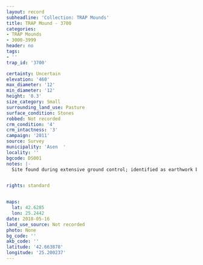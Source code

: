 ```yaml
---
layout: record
subheadline: 'Collection: TRAP Mounds'
title: TRAP Mound - 3700
categories:
- TRAP Mounds
- 3000-3999
header: no
tags:
- ''
trap_id: '3700'

certainty: Uncertain
elevation: '460'
max_diameter: '12'
min_diameter: '12'
height: '0.3'
size_category: Small
surrounding_land_use: Pasture
surface_condition: Stones
robbed: Not recorded
crm_condition: '4'
crm_intactness: '3'
campaign: '2011'
source: Survey
municipality: 'Asen  '
locality: ''
bgcode: DS001
notes: |-
  Site found during extensive ground control; identified as earthwork but not fully registered; Height extrapolated not documented.


rights: standard


maps:
  lat: 42.6285
  lon: 25.2442
date: 2018-05-16
land_use_source: Not recorded
photo: None
bg_code: ''
akb_code: ''
latitude: '42.663878'
longitude: '25.200237'
---
```

